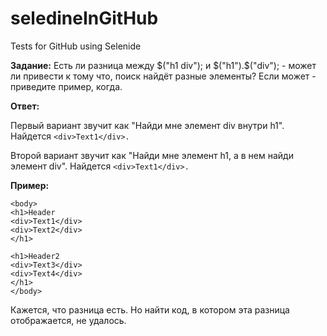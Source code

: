 # seledineInGitHub
Tests for GitHub using Selenide

**Задание:**
Есть ли разница между $("h1 div"); и $("h1").$("div"); - может ли привести к тому что, поиск найдёт разные элементы? Если может - приведите пример, когда.

**Ответ:**

Первый вариант звучит как "Найди мне элемент div внутри h1". Найдется ``` <div>Text1</div>. ```

Второй вариант звучит как "Найди мне элемент h1, а в нем найди элемент div". Найдется ``` <div>Text1</div>. ```

**Пример:**
```
<body>
<h1>Header
<div>Text1</div>
<div>Text2</div>
</h1>

<h1>Header2
<div>Text3</div>
<div>Text4</div>
</h1>
</body>
```
Кажется, что разница есть. Но найти код, в котором эта разница отображается, не удалось.
